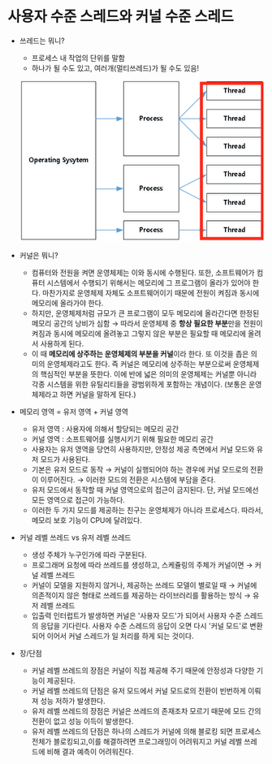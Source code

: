 # 사용자 수준 스레드와 커널 수준 스레드

- 쓰레드는 뭐니?
    - 프로세스 내 작업의 단위를 말함
    - 하나가 될 수도 있고, 여러개(멀티쓰레드)가 될 수도 있음!
    
    ![Untitled](img/img_3.png)
    

- 커널은 뭐니?
    - 컴퓨터와 전원을 켜면 운영체제는 이와 동시에 수행된다. 또한, 소프트웨어가 컴퓨터 시스템에서 수행되기 위해서는 메모리에 그 프로그램이 올라가 있어야 한다. 마찬가지로 운영체제 자체도 소프트웨어이기 때문에 전원이 켜짐과 동시에 메모리에 올라가야 한다.
    - 하지만, 운영체제처럼 규모가 큰 프로그램이 모두 메모리에 올라간다면 한정된 메모리 공간의 낭비가 심함 → 따라서 운영체제 중 **항상 필요한 부분**만을 전원이 켜짐과 동시에 메모리에 올려놓고 그렇지 않은 부분은 필요할 때 메모리에 올려서 사용하게 된다.
    - 이 때 **메모리에 상주하는 운영체제의 부분을 커널**이라 한다. 또 이것을 좁은 의미의 운영체제라고도 한다. 즉 커널은 메모리에 상주하는 부분으로써 운영체제의 핵심적인 부분을 뜻한다. 이에 반에 넓은 의미의 운영체제는 커널뿐 아니라 각종 시스템을 위한 유틸리티들을 광범위하게 포함하는 개념이다. (보통은 운영체제라고 하면 커널을 말하게 된다.)
    
- 메모리 영역 = 유저 영역 + 커널 영역
    - 유저 영역 : 사용자에 의해서 할당되는 메모리 공간
    - 커널 영역 : 소프트웨어를 실행시키기 위해 필요한 메모리 공간
    - 사용자는 유저 영역을 당연히 사용하지만, 안정성 제공 측면에서 커널 모드와 유저 모드가 사용된다.
    - 기본은 유저 모드로 동작 → 커널이 실행되어야 하는 경우에 커널 모드로의 전환이 이루어진다. → 이러한 모드의 전환은 시스템에 부담을 준다.
    - 유저 모드에서 동작할 때 커널 영역으로의 접근이 금지된다. 단, 커널 모드에선 모든 영역으로 접근이 가능하다.
    - 이러한 두 가지 모드를 제공하는 친구는 운영체제가 아니라 프로세스다. 따라서, 메모리 보호 기능이 CPU에 달려있다.
    
- 커널 레벨 쓰레드 vs 유저 레벨 쓰레드
    - 생성 주체가 누구인가에 따라 구분된다.
    - 프로그래머 요청에 따라 쓰레드를 생성하고, 스케쥴링의 주체가 커널이면 → 커널 레벨 쓰레드
    - 커널이 모델을 지원하지 않거나, 제공하는 쓰레드 모델이 별로일 때 → 커널에 의존적이지 않은 형태로 쓰레드를 제공하는 라이브러리를 활용하는 방식 → 유저 레벨 쓰레드
    - 입출력 인터럽트가 발생하면 커널은 '사용자 모드'가 되어서 사용자 수준 스레드의 응답을 기다린다. 사용자 수준 스레드의 응답이 오면 다시 '커널 모드'로 변환되어 이어서 커널 스레드가 일 처리를 하게 되는 것이다.
    
- 장/단점
    - 커널 레벨 쓰레드의 장점은 커널이 직접 제공해 주기 때문에 안정성과 다양한 기능이 제공된다.
    - 커널 레벨 쓰레드의 단점은 유저 모드에서 커널 모드로의 전환이 빈번하게 이뤄져 성능 저하가 발생한다.
    - 유저 레벨 쓰레드의 장점은 커널은 쓰레드의 존재조차 모르기 때문에 모드 간의 전환이 없고 성능 이득이 발생한다.
    - 유저 레벨 쓰레드의 단점은 하나의 스레드가 커널에 의해 블로킹 되면 프로세스 전체가 블로킹되고,이를 해결하려면 프로그래밍이 어려워지고 커널 레벨 쓰레드에 비해 결과 예측이 어려워진다.
